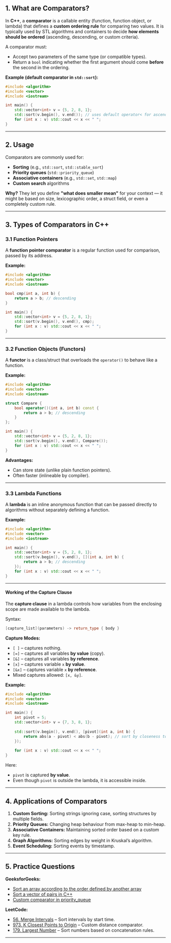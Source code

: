 ## 1. What are Comparators?

In **C++**, a **comparator** is a callable entity (function, function object, or lambda) that defines a **custom ordering rule** for comparing two values.
It is typically used by STL algorithms and containers to decide **how elements should be ordered** (ascending, descending, or custom criteria).

A comparator must:

* Accept two parameters of the same type (or compatible types).
* Return a `bool` indicating whether the first argument should come **before** the second in the ordering.

**Example (default comparator in `std::sort`):**

```cpp
#include <algorithm>
#include <vector>
#include <iostream>

int main() {
    std::vector<int> v = {5, 2, 8, 1};
    std::sort(v.begin(), v.end()); // uses default operator< for ascending
    for (int x : v) std::cout << x << " ";
}
```

---

## 2. Usage

Comparators are commonly used for:

* **Sorting** (e.g., `std::sort`, `std::stable_sort`)
* **Priority queues** (`std::priority_queue`)
* **Associative containers** (e.g., `std::set`, `std::map`)
* **Custom search** algorithms

**Why?**
They let you define **"what does smaller mean"** for your context — it might be based on size, lexicographic order, a struct field, or even a completely custom rule.

---

## 3. Types of Comparators in C++

### 3.1 Function Pointers

A **function pointer comparator** is a regular function used for comparison, passed by its address.

**Example:**

```cpp
#include <algorithm>
#include <vector>
#include <iostream>

bool cmp(int a, int b) {
    return a > b; // descending
}

int main() {
    std::vector<int> v = {5, 2, 8, 1};
    std::sort(v.begin(), v.end(), cmp);
    for (int x : v) std::cout << x << " ";
}
```

---

### 3.2 Function Objects (Functors)

A **functor** is a class/struct that overloads the `operator()` to behave like a function.

**Example:**

```cpp
#include <algorithm>
#include <vector>
#include <iostream>

struct Compare {
    bool operator()(int a, int b) const {
        return a > b; // descending
    }
};

int main() {
    std::vector<int> v = {5, 2, 8, 1};
    std::sort(v.begin(), v.end(), Compare());
    for (int x : v) std::cout << x << " ";
}
```

**Advantages:**

* Can store state (unlike plain function pointers).
* Often faster (inlineable by compiler).

---

### 3.3 Lambda Functions

A **lambda** is an inline anonymous function that can be passed directly to algorithms without separately defining a function.

**Example:**

```cpp
#include <algorithm>
#include <vector>
#include <iostream>

int main() {
    std::vector<int> v = {5, 2, 8, 1};
    std::sort(v.begin(), v.end(), [](int a, int b) {
        return a > b; // descending
    });
    for (int x : v) std::cout << x << " ";
}
```

---

#### Working of the Capture Clause

The **capture clause** in a lambda controls how variables from the enclosing scope are made available to the lambda.

Syntax:

```cpp
[capture_list](parameters) -> return_type { body }
```

**Capture Modes:**

* `[ ]` – captures nothing.
* `[=]` – captures all variables **by value** (copy).
* `[&]` – captures all variables **by reference**.
* `[x]` – captures variable `x` **by value**.
* `[&x]` – captures variable `x` **by reference**.
* Mixed captures allowed: `[x, &y]`.

**Example:**

```cpp
#include <algorithm>
#include <vector>
#include <iostream>

int main() {
    int pivot = 5;
    std::vector<int> v = {7, 3, 8, 1};
    
    std::sort(v.begin(), v.end(), [pivot](int a, int b) {
        return abs(a - pivot) < abs(b - pivot); // sort by closeness to pivot
    });
    
    for (int x : v) std::cout << x << " ";
}
```

Here:

* `pivot` is captured **by value**.
* Even though `pivot` is outside the lambda, it is accessible inside.

---

## 4. Applications of Comparators

1. **Custom Sorting:** Sorting strings ignoring case, sorting structures by multiple fields.
2. **Priority Queues:** Changing heap behaviour from max-heap to min-heap.
3. **Associative Containers:** Maintaining sorted order based on a custom key rule.
4. **Graph Algorithms:** Sorting edges by weight in Kruskal’s algorithm.
5. **Event Scheduling:** Sorting events by timestamp.

---

## 5. Practice Questions

**GeeksforGeeks:**

* [Sort an array according to the order defined by another array](https://www.geeksforgeeks.org/sort-array-according-order-defined-another-array/)
* [Sort a vector of pairs in C++](https://www.geeksforgeeks.org/sorting-a-vector-of-pairs-in-c-set-1-sort-by-first-and-second/)
* [Custom comparator in priority\_queue](https://www.geeksforgeeks.org/implement-min-heap-using-stl/)

**LeetCode:**

* [56. Merge Intervals](https://leetcode.com/problems/merge-intervals/) – Sort intervals by start time.
* [973. K Closest Points to Origin](https://leetcode.com/problems/k-closest-points-to-origin/) – Custom distance comparator.
* [179. Largest Number](https://leetcode.com/problems/largest-number/) – Sort numbers based on concatenation rules.

---

